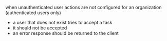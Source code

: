 when unauthenticated user actions are not configured for an organization (authenticated users only) 
- a user that does not exist tries to accept a task
- it should not be accepted
- an error response should be returned to the client